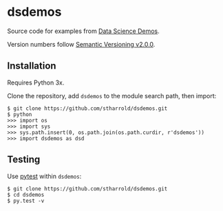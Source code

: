 # dsdemos

Source code for examples from [Data Science Demos](https://stharrold.github.io).

Version numbers follow [Semantic Versioning v2.0.0](http://semver.org/spec/v2.0.0.html).

## Installation

Requires Python 3x.

Clone the repository, add `dsdemos` to the module search path, then import:
```
$ git clone https://github.com/stharrold/dsdemos.git
$ python
>>> import os
>>> import sys
>>> sys.path.insert(0, os.path.join(os.path.curdir, r'dsdemos'))
>>> import dsdemos as dsd
```

## Testing

Use [pytest](http://pytest.org/) within `dsdemos`:
```
$ git clone https://github.com/stharrold/dsdemos.git
$ cd dsdemos
$ py.test -v
```
